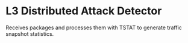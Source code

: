 # L3 Distributed Attack Detector

Receives packages and processes them with TSTAT to generate traffic snapshot statistics.
